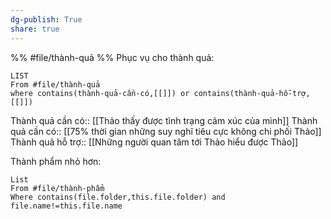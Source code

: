 ```yaml
---
dg-publish: True
share: true
---
```

%%
#file/thành-quả 
%%
Phục vụ cho thành quả:
```dataview
LIST
From #file/thành-quả 
where contains(thành-quả-cần-có,[[]]) or contains(thành-quả-hỗ-trợ,[[]]) 
```
Thành quả cần có:: [[Thảo thấy được tình trạng cảm xúc của mình]]
Thành quả cần có:: [[75% thời gian những suy nghĩ tiêu cực không chi phối Thảo]]
Thành quả hỗ trợ:: [[Những người quan tâm tới Thảo hiểu được Thảo]]

Thành phẩm nhỏ hơn:
```dataview
List 
From #file/thành-phẩm
Where contains(file.folder,this.file.folder) and file.name!=this.file.name
```
